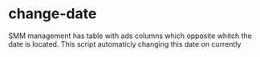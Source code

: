 # change-date
SMM management has table with ads columns which opposite whitch the date is located. This script automaticly changing this date on currently
